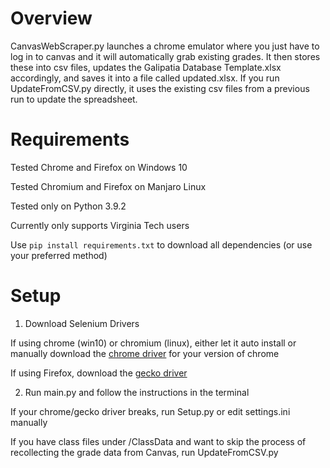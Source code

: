 # Overview

CanvasWebScraper.py launches a chrome emulator where you just have to log in to canvas and it will automatically grab existing grades. It then stores these into csv files, updates the Galipatia Database Template.xlsx accordingly, and saves it into a file called updated.xlsx. If you run UpdateFromCSV.py directly, it uses the existing csv files from a previous run to update the spreadsheet.

# Requirements

Tested Chrome and Firefox on Windows 10

Tested Chromium and Firefox on Manjaro Linux

Tested only on Python 3.9.2

Currently only supports Virginia Tech users

Use ``pip install requirements.txt`` to download all dependencies (or use your preferred method)

# Setup

1. Download Selenium Drivers

If using chrome (win10) or chromium (linux), either let it auto install or manually download the [chrome driver](https://chromedriver.chromium.org/downloads) for your version of chrome

If using Firefox, download the [gecko driver](https://github.com/mozilla/geckodriver/releases/tag/latest)

2. Run main.py and follow the instructions in the terminal

If your chrome/gecko driver breaks, run Setup.py or edit settings.ini manually

If you have class files under /ClassData and want to skip the process of recollecting the grade data from Canvas, run UpdateFromCSV.py
